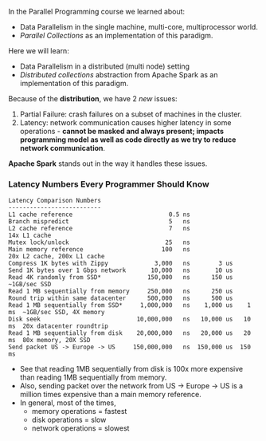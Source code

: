 

In the Parallel Programming course we learned about:

* Data Parallelism in the single machine, multi-core, multiprocessor world.
* _Parallel Collections_ as an implementation of this paradigm.

Here we will learn:

* Data Parallelism in a distributed (multi node) setting
* _Distributed collections_ abstraction from Apache Spark as an implementation of this paradigm.

Because of the **distribution**, we have 2 _new_ issues:

1. Partial Failure: crash failures on a subset of machines in the cluster.
2. Latency: network communication causes higher latency in some operations - **cannot be masked and always present; impacts programming model as well as code directly as we try to reduce network communication**. 

**Apache Spark** stands out in the way it handles these issues.

### Latency Numbers Every Programmer Should Know

```
Latency Comparison Numbers
--------------------------
L1 cache reference                           0.5 ns
Branch mispredict                            5   ns
L2 cache reference                           7   ns                      14x L1 cache
Mutex lock/unlock                           25   ns
Main memory reference                      100   ns                      20x L2 cache, 200x L1 cache
Compress 1K bytes with Zippy             3,000   ns        3 us
Send 1K bytes over 1 Gbps network       10,000   ns       10 us
Read 4K randomly from SSD*             150,000   ns      150 us          ~1GB/sec SSD
Read 1 MB sequentially from memory     250,000   ns      250 us
Round trip within same datacenter      500,000   ns      500 us
Read 1 MB sequentially from SSD*     1,000,000   ns    1,000 us    1 ms  ~1GB/sec SSD, 4X memory
Disk seek                           10,000,000   ns   10,000 us   10 ms  20x datacenter roundtrip
Read 1 MB sequentially from disk    20,000,000   ns   20,000 us   20 ms  80x memory, 20X SSD
Send packet US -> Europe -> US     150,000,000   ns  150,000 us  150 ms
```

* See that reading 1MB sequentially from disk is 100x more expensive than reading 1MB sequentially from memory.
* Also, sending packet over the network from US -> Europe -> US is a million times expensive than a main memory reference.
* In general, most of the times, 
    * memory operations  = fastest
    * disk operations    = slow
    * network operations = slowest